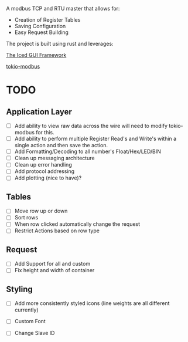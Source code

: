 A modbus TCP and RTU master that allows for:
- Creation of Register Tables
- Saving Configuration
- Easy Request Building


The project is built using rust and leverages:

[The Iced GUI Framework](https://github.com/iced-rs/iced)

[tokio-modbus](https://github.com/slowtec/tokio-modbus)


# TODO

## Application Layer
- [ ] Add ability to view raw data across the wire will need to modify tokio-modbus for this.
- [ ] Add ability to perform multiple Register Read's and Write's within a single action and then save the action.
- [ ] Add Formatting/Decoding to all number's Float/Hex/LED/BIN
- [ ] Clean up messaging architecture
- [ ] Clean up error handling
- [ ] Add protocol addressing
- [ ] Add plotting (nice to have)?

## Tables
- [ ] Move row up or down
- [ ] Sort rows
- [ ] When row clicked automatically change the request
- [ ] Restrict Actions based on row type

## Request 
- [ ] Add Support for all and custom
- [ ] Fix height and width of container

## Styling
- [ ] Add more consistently styled icons (line weights are all different currently)
- [ ] Custom Font
- [ ] Change Slave ID 







